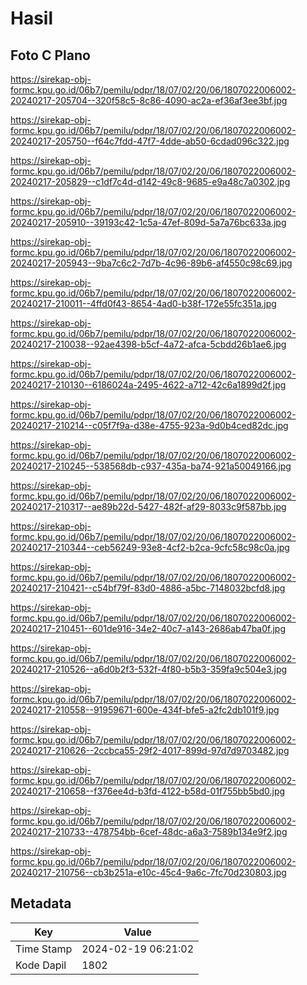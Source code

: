 # Hasil

## Foto C Plano

https://sirekap-obj-formc.kpu.go.id/06b7/pemilu/pdpr/18/07/02/20/06/1807022006002-20240217-205704--320f58c5-8c86-4090-ac2a-ef36af3ee3bf.jpg

https://sirekap-obj-formc.kpu.go.id/06b7/pemilu/pdpr/18/07/02/20/06/1807022006002-20240217-205750--f64c7fdd-47f7-4dde-ab50-6cdad096c322.jpg

https://sirekap-obj-formc.kpu.go.id/06b7/pemilu/pdpr/18/07/02/20/06/1807022006002-20240217-205829--c1df7c4d-d142-49c8-9685-e9a48c7a0302.jpg

https://sirekap-obj-formc.kpu.go.id/06b7/pemilu/pdpr/18/07/02/20/06/1807022006002-20240217-205910--39193c42-1c5a-47ef-809d-5a7a76bc633a.jpg

https://sirekap-obj-formc.kpu.go.id/06b7/pemilu/pdpr/18/07/02/20/06/1807022006002-20240217-205943--9ba7c6c2-7d7b-4c96-89b6-af4550c98c69.jpg

https://sirekap-obj-formc.kpu.go.id/06b7/pemilu/pdpr/18/07/02/20/06/1807022006002-20240217-210011--4ffd0f43-8654-4ad0-b38f-172e55fc351a.jpg

https://sirekap-obj-formc.kpu.go.id/06b7/pemilu/pdpr/18/07/02/20/06/1807022006002-20240217-210038--92ae4398-b5cf-4a72-afca-5cbdd26b1ae6.jpg

https://sirekap-obj-formc.kpu.go.id/06b7/pemilu/pdpr/18/07/02/20/06/1807022006002-20240217-210130--6186024a-2495-4622-a712-42c6a1899d2f.jpg

https://sirekap-obj-formc.kpu.go.id/06b7/pemilu/pdpr/18/07/02/20/06/1807022006002-20240217-210214--c05f7f9a-d38e-4755-923a-9d0b4ced82dc.jpg

https://sirekap-obj-formc.kpu.go.id/06b7/pemilu/pdpr/18/07/02/20/06/1807022006002-20240217-210245--538568db-c937-435a-ba74-921a50049166.jpg

https://sirekap-obj-formc.kpu.go.id/06b7/pemilu/pdpr/18/07/02/20/06/1807022006002-20240217-210317--ae89b22d-5427-482f-af29-8033c9f587bb.jpg

https://sirekap-obj-formc.kpu.go.id/06b7/pemilu/pdpr/18/07/02/20/06/1807022006002-20240217-210344--ceb56249-93e8-4cf2-b2ca-9cfc58c98c0a.jpg

https://sirekap-obj-formc.kpu.go.id/06b7/pemilu/pdpr/18/07/02/20/06/1807022006002-20240217-210421--c54bf79f-83d0-4886-a5bc-7148032bcfd8.jpg

https://sirekap-obj-formc.kpu.go.id/06b7/pemilu/pdpr/18/07/02/20/06/1807022006002-20240217-210451--601de916-34e2-40c7-a143-2686ab47ba0f.jpg

https://sirekap-obj-formc.kpu.go.id/06b7/pemilu/pdpr/18/07/02/20/06/1807022006002-20240217-210526--a6d0b2f3-532f-4f80-b5b3-359fa9c504e3.jpg

https://sirekap-obj-formc.kpu.go.id/06b7/pemilu/pdpr/18/07/02/20/06/1807022006002-20240217-210558--91959671-600e-434f-bfe5-a2fc2db101f9.jpg

https://sirekap-obj-formc.kpu.go.id/06b7/pemilu/pdpr/18/07/02/20/06/1807022006002-20240217-210626--2ccbca55-29f2-4017-899d-97d7d9703482.jpg

https://sirekap-obj-formc.kpu.go.id/06b7/pemilu/pdpr/18/07/02/20/06/1807022006002-20240217-210658--f376ee4d-b3fd-4122-b58d-01f755bb5bd0.jpg

https://sirekap-obj-formc.kpu.go.id/06b7/pemilu/pdpr/18/07/02/20/06/1807022006002-20240217-210733--478754bb-6cef-48dc-a6a3-7589b134e9f2.jpg

https://sirekap-obj-formc.kpu.go.id/06b7/pemilu/pdpr/18/07/02/20/06/1807022006002-20240217-210756--cb3b251a-e10c-45c4-9a6c-7fc70d230803.jpg


## Metadata

| Key        | Value               |
| ---------- | ------------------- |
| Time Stamp | 2024-02-19 06:21:02 |
| Kode Dapil | 1802                |



